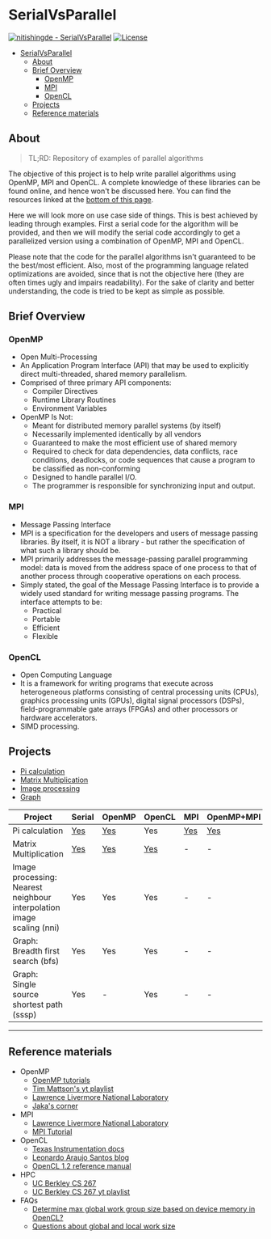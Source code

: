 # SerialVsParallel

[![nitishingde - SerialVsParallel](https://img.shields.io/static/v1?label=nitishingde&message=SerialVsParallel&color=blue&logo=github)](https://github.com/nitishingde/SerialVsParallel)
[![License](https://img.shields.io/badge/License-MIT-blue)](LICENSE.md)

- [SerialVsParallel](#serialvsparallel)
  - [About](#about)
  - [Brief Overview](#brief-overview)
    - [OpenMP](#openmp)
    - [MPI](#mpi)
    - [OpenCL](#opencl)
  - [Projects](#projects)
  - [Reference materials](#reference-materials)

## About

> TL;RD: Repository of examples of parallel algorithms

The objective of this project is to help write parallel algorithms using OpenMP, MPI and OpenCL.
A complete knowledge of these libraries can be found online, and hence won't be discussed here. You can find the resources linked at the [bottom of this page](#reference-materials).

Here we will look more on use case side of things. This is best achieved by leading through examples. First a serial code for the algorithm will be provided, and then we will modify the serial code accordingly to get a parallelized version using a combination of OpenMP, MPI and OpenCL.

Please note that the code for the parallel algorithms isn't guaranteed to be the best/most efficient. Also, most of the programming language related optimizations are avoided, since that is not the objective here (they are often times ugly and impairs readability). For the sake of clarity and better understanding, the code is tried to be kept as simple as possible.

## Brief Overview

### OpenMP

- Open Multi-Processing
- An Application Program Interface (API) that may be used to explicitly direct multi-threaded, shared memory parallelism.
- Comprised of three primary API components:
  - Compiler Directives
  - Runtime Library Routines
  - Environment Variables
- OpenMP Is Not:
  - Meant for distributed memory parallel systems (by itself)
  - Necessarily implemented identically by all vendors
  - Guaranteed to make the most efficient use of shared memory
  - Required to check for data dependencies, data conflicts, race conditions, deadlocks, or code sequences that cause a program to be classified as non-conforming
  - Designed to handle parallel I/O.
  - The programmer is responsible for synchronizing input and output.

### MPI

- Message Passing Interface
- MPI is a specification for the developers and users of message passing libraries. By itself, it is NOT a library - but rather the specification of what such a library should be.
- MPI primarily addresses the message-passing parallel programming model: data is moved from the address space of one process to that of another process through cooperative operations on each process.
- Simply stated, the goal of the Message Passing Interface is to provide a widely used standard for writing message passing programs. The interface attempts to be:
  - Practical
  - Portable
  - Efficient
  - Flexible

### OpenCL

- Open Computing Language
- It is a framework for writing programs that execute across heterogeneous platforms consisting of central processing units (CPUs), graphics processing units (GPUs), digital signal processors (DSPs), field-programmable gate arrays (FPGAs) and other processors or hardware accelerators.
- SIMD processing.


## Projects
- [Pi calculation](docs/Pi.md)
- [Matrix Multiplication](docs/MatrixMultiplication.md)
- [Image processing](docs/ImageProcessing.md)
- [Graph](docs/Graph.md)

Project|Serial|OpenMP|OpenCL|MPI|OpenMP+MPI
-|-|-|-|-|-
Pi calculation|[Yes](docs/Pi.md#serial-implementation)|[Yes](docs/Pi.md#openmp-implementation)|Yes|[Yes](docs/Pi.md#mpi-implementation)|[Yes](docs/Pi.md#mpi-openmp-hybrid-implementation)
Matrix Multiplication|[Yes](docs/MatrixMultiplication.md#serial-implementation)|[Yes](docs/MatrixMultiplication.md#openmp-implementation)|[Yes](docs/MatrixMultiplication.md#opencl-implementation)|-|-
Image processing: Nearest neighbour interpolation image scaling (nni)|Yes|Yes|Yes|-|-
Graph: Breadth first search (bfs)|Yes|Yes|Yes|-|-
Graph: Single source shortest path (sssp)|Yes|-|Yes|-|-

---

## Reference materials

- OpenMP
  - [OpenMP tutorials](https://www.openmp.org/resources/tutorials-articles/)
  - [Tim Mattson's yt playlist](https://www.youtube.com/watch?v=nE-xN4Bf8XI&list=PLLX-Q6B8xqZ8n8bwjGdzBJ25X2utwnoEG)
  - [Lawrence Livermore National Laboratory](https://hpc.llnl.gov/training/tutorials/openmp-tutorial)
  - [Jaka's corner](http://jakascorner.com/blog/)
- MPI
  - [Lawrence Livermore National Laboratory](https://hpc-tutorials.llnl.gov/mpi/)
  - [MPI Tutorial](https://mpitutorial.com/tutorials/)
- OpenCL
  - [Texas Instrumentation docs](http://downloads.ti.com/mctools/esd/docs/opencl/index.html)
  - [Leonardo Araujo Santos blog](https://leonardoaraujosantos.gitbook.io/opencl/)
  - [OpenCL 1.2 reference manual](https://www.khronos.org/registry/OpenCL/sdk/1.2/docs/man/xhtml/)
- HPC
  - [UC Berkley CS 267](https://people.eecs.berkeley.edu/~demmel/cs267_Spr15/)
  - [UC Berkley CS 267 yt playlist](https://www.youtube.com/playlist?list=PLkFD6_40KJIyX8nEjk6oTLWohdVhjjP3X)
- FAQs
  - [Determine max global work group size based on device memory in OpenCL?](https://stackoverflow.com/questions/23017005/determine-max-global-work-group-size-based-on-device-memory-in-opencl)
  - [Questions about global and local work size](https://stackoverflow.com/questions/3957125/questions-about-global-and-local-work-size)
